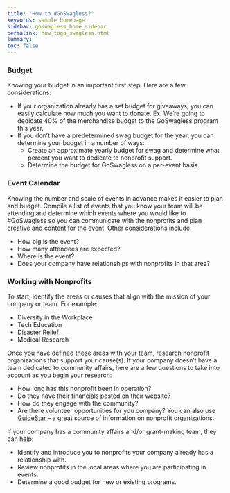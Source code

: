 ```yaml
---
title: "How to #GoSwagless?"
keywords: sample homepage
sidebar: goswagless_home_sidebar
permalink: how_togo_swagless.html
summary: 
toc: false
---
```


### Budget ###
Knowing your budget in an important first step. Here are a few considerations:
* If your organization already has a set budget for giveaways, you can easily calculate how much you want to donate.  Ex. We’re going to dedicate 40% of the merchandise budget to the GoSwagless program this year. 
* If you don’t have a predetermined swag budget for the year, you can determine your budget in a number of ways:
  * Create an approximate yearly budget for swag and determine what percent you want to dedicate to nonprofit support. 
  * Determine the budget for GoSwagless on a per-event basis. 

### Event Calendar ###
Knowing the number and scale of events in advance makes it easier to plan and budget. Compile a list of events that you know your team will be attending and determine which events where you would like to #GoSwagless so you can communicate with the nonprofits and plan creative and content for the event. Other considerations include:
* How big is the event? 
* How many attendees are expected?
* Where is the event? 
* Does your company have relationships with nonprofits in that area?

### Working with Nonprofits ###
To start, identify the areas or causes that align with the mission of your company or team. For example:
* Diversity in the Workplace
* Tech Education
* Disaster Relief
* Medical Research

Once you have defined these areas with your team, research nonprofit organizations that support your cause(s). If your company doesn’t have a team dedicated to community affairs, here are a few questions to take into account as you begin your research:
* How long has this nonprofit been in operation?
* Do they have their financials posted on their website?
* How do they engage with the community?
* Are there volunteer opportunities for you company?
You can also use [GuideStar](http://www.guidestar.org/) – a great source of information on nonprofit organizations. 

If your company has a community affairs and/or grant-making team, they can help: 
* Identify and introduce you to nonprofits your company already has a relationship with.
* Review nonprofits in the local areas where you are participating in events.
* Determine a good budget for new or existing programs.


